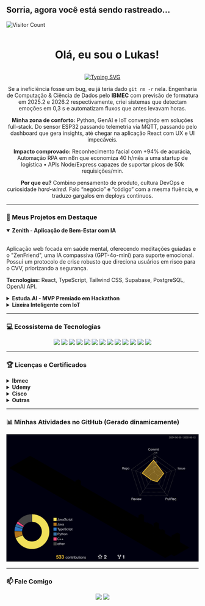 ## Sorria, agora você está sendo rastreado...
![Visitor Count](https://profile-counter.glitch.me/{lukasdsouza}/count.svg)

<div id="user-content-toc">
  <ul align="center">
    <summary><h1 style="display: inline-block">Olá, eu sou o Lukas!</h1></summary>
  </ul>
</div>
<p align="center">
<a href="https://git.io/typing-svg"><img src="https://readme-typing-svg.demolab.com?font=Fira+Code&weight=700&size=28&duration=4000&pause=1000&color=36BCF7&center=true&vCenter=true&width=1000&lines=Engenheiro+de+Computa%C3%A7%C3%A3o+%7C+Cientista+de+Dados;Desenvolvedor+Full+Stack+%7C+IoT+%7C+GenAI" alt="Typing SVG" /></a>
</p>

<div align="center">
  <p>
    Se a ineficiência fosse um bug, eu já teria dado <code>git rm -r</code> nela. Engenharia de Computação & Ciência de Dados pelo <b>IBMEC</b> com previsão de formatura em 2025.2 e 2026.2 respectivamente, criei sistemas que detectam emoções em 0,3 s e automatizam fluxos que antes levavam horas.
  </p>
  <p>
    <b>Minha zona de conforto:</b> Python, GenAI e IoT convergindo em soluções full-stack. Do sensor ESP32 passando telemetria via MQTT, passando pelo dashboard que gera insights, até chegar na aplicação React com UX e UI impecáveis.
  </p>
  <p>
    <b>Impacto comprovado:</b> Reconhecimento facial com +94% de acurácia, Automação RPA em n8n que economiza 40 h/mês a uma startup de logística • APIs Node/Express capazes de suportar picos de 50k requisições/min.
  </p>
  <p>
    <b>Por que eu?</b> Combino pensamento de produto, cultura DevOps e curiosidade <i>hard-wired</i>. Falo “negócio” e “código” com a mesma fluência, e traduzo gargalos em deploys contínuos.
  </p>
</div>

---

### 🚀 Meus Projetos em Destaque

<details open>
<summary><strong>Zenith - Aplicação de Bem-Estar com IA</strong></summary>
<br>
<p>Aplicação web focada em saúde mental, oferecendo meditações guiadas e o "ZenFriend", uma IA compassiva (GPT-4o-mini) para suporte emocional. Possui um protocolo de crise robusto que direciona usuários em risco para o CVV, priorizando a segurança.</p>
<p><strong>Tecnologias:</strong> React, TypeScript, Tailwind CSS, Supabase, PostgreSQL, OpenAI API.</p>
</details>

<details>
<summary><strong>Estuda.AI - MVP Premiado em Hackathon</strong></summary>
<br>
<p>Solução que transforma materiais de aula (PDFs) em resumos, flashcards e provas, usando um fluxo automatizado com n8n e IA Generativa. Utiliza RAG (Retrieval Augmented Generation) para garantir que as respostas sejam fiéis ao conteúdo do professor.</p>
<p><strong>Tecnologias:</strong> n8n, TypeScript, Google Cloud, PostgreSQL, OpenAI API.</p>
</details>

<details>
<summary><strong>Lixeira Inteligente com IoT</strong></summary>
<br>
<p>Liderei o desenvolvimento de uma Lixeira Inteligente usando sensores IoT e protocolo MQTT para automatizar alertas, reduzindo o monitoramento manual em 50% e entregando o projeto 15% antes do prazo.</p>
<p><strong>Tecnologias:</strong> C++, IoT, MQTT, Scrum, Agile.</p>
</details>

---

### 💻 Ecossistema de Tecnologias

<p align="center">
  <img src="https://img.shields.io/badge/Python-3776AB?style=for-the-badge&logo=python&logoColor=white"/>
  <img src="https://img.shields.io/badge/JavaScript-F7DF1E?style=for-the-badge&logo=javascript&logoColor=black"/>
  <img src="https://img.shields.io/badge/TypeScript-3178C6?style=for-the-badge&logo=typescript&logoColor=white"/>
  <img src="https://img.shields.io/badge/C%2B%2B-00599C?style=for-the-badge&logo=c%2B%2B&logoColor=white"/>
  <img src="https://img.shields.io/badge/React-20232A?style=for-the-badge&logo=react&logoColor=61DAFB"/>
  <img src="https://img.shields.io/badge/Node.js-339933?style=for-the-badge&logo=nodedotjs&logoColor=white"/>
  <img src="https://img.shields.io/badge/Tailwind_CSS-38B2AC?style=for-the-badge&logo=tailwind-css&logoColor=white"/>
  <img src="https://img.shields.io/badge/Docker-2496ED?style=for-the-badge&logo=docker&logoColor=white"/>
  <img src="https://img.shields.io/badge/Amazon_AWS-232F3E?style=for-the-badge&logo=amazon-aws&logoColor=white"/>
  <img src="https://img.shields.io/badge/PostgreSQL-4169E1?style=for-the-badge&logo=postgresql&logoColor=white"/>
  <img src="https://img.shields.io/badge/Supabase-3ECF8E?style=for-the-badge&logo=supabase&logoColor=white"/>
  <img src="https://img.shields.io/badge/n8n-1A82E4?style=for-the-badge&logo=n8n&logoColor=white"/>
  <img src="https://img.shields.io/badge/Git-F05032?style=for-the-badge&logo=git&logoColor=white"/>
</p>

---

### 🏆 Licenças e Certificados

<details>
<summary><strong>Ibmec</strong></summary>
<ul>
  <li>Intermediário em Embarcados e IOT </li>
  <li>Intermediário em Desenvolvimento Back-end </li>
  <li>Intermediário em Desenvolvimento Front-end </li>
  <li>Intermediário em Desenvolvimento Web </li>
  <li>&lt;hackathon tech_hubs&gt; + green&gt; </li>
  [cite_start]<li>Webinar Carreira Exponencial </li>
</ul>
</details>

<details>
<summary><strong>Udemy</strong></summary>
<ul>
  <li>Formação Front-End: React + Introdução a Typescript </li>
  <li>Curso completo de Lógica de Programação e Algoritmos </li>
  <li>Docker fundamental </li>
  <li>Git e Github do básico ao avançado </li>
  <li>Introduction to Devops - Learn Devops basics </li>
  <li>Webpack Fundamental - aprenda a utilizar a ferramenta </li>
</ul>
</details>

<details>
<summary><strong>Cisco</strong></summary>
<ul>
  <li>Network Defense by Cisco </li>
  <li>Introduction to Cybersecurity </li>
  <li>Networking Basics </li>
</ul>
</details>

<details>
<summary><strong>Outras</strong></summary>
<ul>
  <li><strong>Ada:</strong> Power BI , Conhecendo sobre infraestrutura AWS </li>
  <li><strong>Alura:</strong> Avançando com C++ , Orientação a Objetos com C++ </li>
  <li><strong>Sololearn:</strong> Python Intermediate , SQL Intermediate </li>
  <li><strong>Databricks:</strong> Academy Accreditation - Databricks Fundamentals </li>
  <li><strong>United Latino Students Association:</strong> Ethical Hacker Segurança Ofensiva </li>
  <li><strong>DIO:</strong> Introdução a inteligência artificial aplicada a dados com Heineken </li>
  <li><strong>Solyd Offensive Security:</strong> Introdução ao Hacking e Pentest 2.0 </li>
  <li><strong>Devlife:</strong> Introdução ao desenvolvimento web </li>
  <li><strong>IBM:</strong> IBM Regional technical exchange </li>
  <li><strong>Fundação Bradesco:</strong> Segurança em Tecnologia da Informação </li>
</ul>
</details>

---

### 📊 Minhas Atividades no GitHub (Gerado dinamicamente)

![Status](./profile-3d-contrib/profile-night-rainbow.svg)



---

### 📫 Fale Comigo

<p align="center">
    <a href="mailto:lukascsouza1@gmail.com"><img src="https://img.shields.io/badge/Gmail-D14836?style=for-the-badge&logo=gmail&logoColor=white" /></a>
    <a href="https://www.linkedin.com/in/lukas-souza01/"><img src="https://img.shields.io/badge/LinkedIn-0077B5?style=for-the-badge&logo=linkedin&logoColor=white" /></a>
</p>


